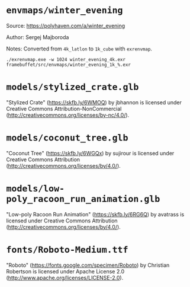 # `envmaps/winter_evening`

Source: https://polyhaven.com/a/winter_evening

Author: Sergej Majboroda

Notes: Converted from `4k_latlon` to `1k_cube` with `exrenvmap`.

```
./exrenvmap.exe -w 1024 winter_evening_4k.exr framebuffet/src/envmaps/winter_evening_1k_%.exr
```

# `models/stylized_crate.glb`

"Stylized Crate" (https://skfb.ly/6WMOQ) by jbhannon is licensed under Creative Commons Attribution-NonCommercial (http://creativecommons.org/licenses/by-nc/4.0/).

# `models/coconut_tree.glb`

"Coconut Tree" (https://skfb.ly/6WGQx) by sujirour is licensed under Creative Commons Attribution (http://creativecommons.org/licenses/by/4.0/).

# `models/low-poly_racoon_run_animation.glb`

"Low-poly Racoon Run Animation" (https://skfb.ly/6RG6Q) by avatrass is licensed under Creative Commons Attribution (http://creativecommons.org/licenses/by/4.0/).

# `fonts/Roboto-Medium.ttf`

"Roboto" (https://fonts.google.com/specimen/Roboto) by Christian Robertson is licensed under Apache License 2.0 (http://www.apache.org/licenses/LICENSE-2.0).

